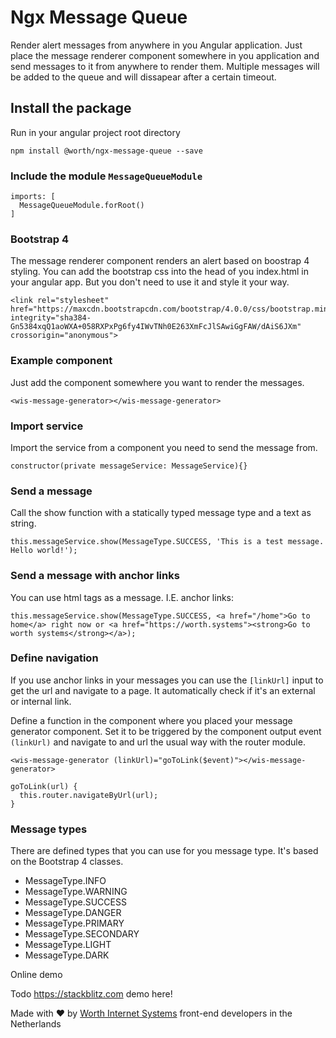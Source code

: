 # Ngx Message Queue

 Render alert messages from anywhere in you Angular application. Just place the message renderer component somewhere in you application and send messages to it from anywhere to render them. Multiple messages will be added to the queue and will dissapear after a certain timeout.
  

## Install the package

Run in your angular project root directory

```
npm install @worth/ngx-message-queue --save
```

### Include the module `MessageQueueModule`


```
imports: [
  MessageQueueModule.forRoot()
]
```

### Bootstrap 4
The message renderer component renders an alert based on boostrap 4 styling. You can add the bootstrap css into the head of you index.html in your angular app. But you don't need to use it and style it your way. 
```
<link rel="stylesheet" href="https://maxcdn.bootstrapcdn.com/bootstrap/4.0.0/css/bootstrap.min.css" integrity="sha384-Gn5384xqQ1aoWXA+058RXPxPg6fy4IWvTNh0E263XmFcJlSAwiGgFAW/dAiS6JXm" crossorigin="anonymous">
```

### Example component 
Just add the component somewhere you want to render the messages.  
```
<wis-message-generator></wis-message-generator>
```

### Import service
Import the service from a component you need to send the message from.
```
constructor(private messageService: MessageService){}
```

### Send a message
Call the show function with a statically typed message type and a text as string.
```
this.messageService.show(MessageType.SUCCESS, 'This is a test message. Hello world!');
```

### Send a message with anchor links
You can use html tags as a message. I.E. anchor links: 
```
this.messageService.show(MessageType.SUCCESS, <a href="/home">Go to home</a> right now or <a href="https://worth.systems"><strong>Go to worth systems</strong></a>);
```

### Define navigation
If you use anchor links in your messages you can use the `[linkUrl]` input to get the url and navigate to a page. It automatically check if it's an external or internal link.

Define a function in the component where you placed your message generator component. Set it to be triggered by the component output event `(linkUrl)` and navigate to and url the usual way with the router module.

```
<wis-message-generator (linkUrl)="goToLink($event)"></wis-message-generator>
```

```
goToLink(url) {
  this.router.navigateByUrl(url);
}
```

### Message types
There are defined types that you can use for you message type. It's based on the Bootstrap 4 classes.
- MessageType.INFO
- MessageType.WARNING
- MessageType.SUCCESS
- MessageType.DANGER
- MessageType.PRIMARY
- MessageType.SECONDARY
- MessageType.LIGHT
- MessageType.DARK


Online demo

Todo https://stackblitz.com demo here!


Made with &#10084; by [Worth Internet Systems](http://worth.systems) front-end developers in the Netherlands
